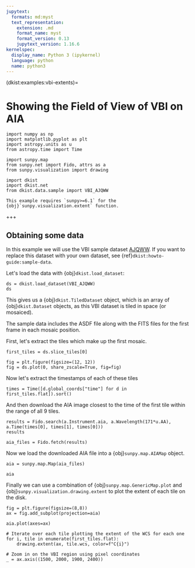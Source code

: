```yaml
---
jupytext:
  formats: md:myst
  text_representation:
    extension: .md
    format_name: myst
    format_version: 0.13
    jupytext_version: 1.16.6
kernelspec:
  display_name: Python 3 (ipykernel)
  language: python
  name: python3
---
```


(dkist:examples:vbi-extents)=
# Showing the Field of View of VBI on AIA

```{code-cell} ipython3
import numpy as np
import matplotlib.pyplot as plt
import astropy.units as u
from astropy.time import Time

import sunpy.map
from sunpy.net import Fido, attrs as a
from sunpy.visualization import drawing

import dkist
import dkist.net
from dkist.data.sample import VBI_AJQWW
```

```{note}
This example requires `sunpy>=6.1` for the {obj}`sunpy.visualization.extent` function.
```

+++

## Obtaining some data

In this example we will use the VBI sample dataset [AJQWW](https://dkist.data.nso.edu/datasetview/AJQWW).
If you want to replace this dataset with your own dataset, see {ref}`dkist:howto-guide:sample-data`.

Let's load the data with {obj}`dkist.load_dataset`:

```{code-cell} ipython3
ds = dkist.load_dataset(VBI_AJQWW)
ds
```

This gives us a {obj}`dkist.TiledDataset` object, which is an array of {obj}`dkist.Dataset` objects, as this VBI dataset is tiled in space (or mosaiced).

The sample data includes the ASDF file along with the FITS files for the first frame in each mosaic position.

First, let's extract the tiles which make up the first mosaic.

```{code-cell} ipython3
first_tiles = ds.slice_tiles[0]
```

```{code-cell} ipython3
fig = plt.figure(figsize=(12, 12))
fig = ds.plot(0, share_zscale=True, fig=fig)
```

Now let's extract the timestamps of each of these tiles

```{code-cell} ipython3
times = Time([d.global_coords["time"] for d in first_tiles.flat]).sort()
```

And then download the AIA image closest to the time of the first tile within the range of all 9 tiles.

```{code-cell} ipython3
results = Fido.search(a.Instrument.aia, a.Wavelength(171*u.AA), a.Time(times[0], times[1], times[0]))
results
```

```{code-cell} ipython3
aia_files = Fido.fetch(results)
```

Now we load the downloaded AIA file into a {obj}`sunpy.map.AIAMap` object.

```{code-cell} ipython3
aia = sunpy.map.Map(aia_files)
```

```{code-cell} ipython3
aia
```

Finally we can use a combination of {obj}`sunpy.map.GenericMap.plot` and {obj}`sunpy.visualization.drawing.extent` to plot the extent of each tile on the disk.

```{code-cell} ipython3
fig = plt.figure(figsize=(8,8))
ax = fig.add_subplot(projection=aia)

aia.plot(axes=ax)

# Iterate over each tile plotting the extent of the WCS for each one
for i, tile in enumerate(first_tiles.flat):
    drawing.extent(ax, tile.wcs, color=f"C{i}")

# Zoom in on the VBI region using pixel coordinates
_ = ax.axis((1500, 2000, 1900, 2400))
```
